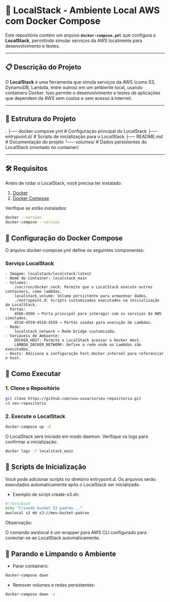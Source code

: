 # 🚀 **LocalStack - Ambiente Local AWS com Docker Compose**

Este repositório contém um arquivo **`docker-compose.yml`** que configura o **LocalStack**, permitindo simular serviços da AWS localmente para desenvolvimento e testes.

---

## 📋 **Descrição do Projeto**

O **LocalStack** é uma ferramenta que simula serviços da AWS (como S3, DynamoDB, Lambda, entre outros) em um ambiente local, usando containers Docker. Isso permite o desenvolvimento e testes de aplicações que dependem da AWS sem custos e sem acesso à internet.

---

## 📂 **Estrutura do Projeto**

. ├── docker-compose.yml # Configuração principal do LocalStack ├── entrypoint.d/ # Scripts de inicialização para o LocalStack ├── README.md # Documentação do projeto └── volumes/ # Dados persistentes do LocalStack (montado no container)


---

## 🛠️ **Requisitos**

Antes de rodar o LocalStack, você precisa ter instalado:

1. [Docker](https://docs.docker.com/get-docker/)
2. [Docker Compose](https://docs.docker.com/compose/install/)

Verifique se estão instalados:

```bash
docker --version
docker-compose --version
```

## 🐳 **Configuração do Docker Compose**

O arquivo docker-compose.yml define os seguintes componentes:

### Serviço LocalStack

    - Imagem: localstack/localstack:latest
    - Nome do Container: localstack_main
    - Volumes:
        /var/run/docker.sock: Permite que o LocalStack execute outros containers, como lambdas.
        localstack_volume: Volume persistente para armazenar dados.
        ./entrypoint.d: Scripts customizados executados na inicialização do LocalStack.
    - Portas:
        4566:4566 → Porta principal para interagir com os serviços da AWS simulados.
        4510-4559:4510-4559 → Portas usadas para execução de Lambdas.
    - Rede:
        localstack_network → Rede bridge customizada.
    - Variáveis de Ambiente:
        DOCKER_HOST: Permite o LocalStack acessar o Docker Host.
        LAMBDA_DOCKER_NETWORK: Define a rede onde os Lambdas são executados.
    - Hosts: Adiciona a configuração host.docker.internal para referenciar o host.

## 🚀 **Como Executar**

### **1. Clone o Repositório**

```bash
git clone https://github.com/seu-usuario/seu-repositorio.git
cd seu-repositorio
```

### **2. Execute o LocalStack**

```bash
docker-compose up -d
```
O LocalStack será iniciado em modo daemon.
Verifique os logs para confirmar a inicialização:

```bash
docker logs -f localstack_main
```

## 📜 **Scripts de Inicialização**

Você pode adicionar scripts no diretório entrypoint.d. Os arquivos serão executados automaticamente após o LocalStack ser inicializado.
- Exemplo de script create-s3.sh:

```bash
#!/bin/bash
echo "Criando bucket S3 padrão..."
awslocal s3 mb s3://meu-bucket-padrao
```
Observação:

O comando awslocal é um wrapper para AWS CLI configurado para conectar-se ao LocalStack automaticamente.

## 🐳 **Parando e Limpando o Ambiente**
- Parar containers:

```bash
docker-compose down
```
- Remover volumes e redes persistentes:

```bash
docker-compose down -v
```